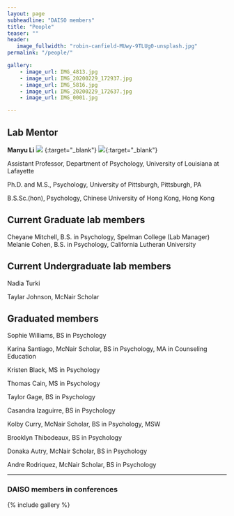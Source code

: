 ```yaml
---
layout: page
subheadline: "DAISO members"
title: "People"
teaser: ""
header:
   image_fullwidth: "robin-canfield-MUwy-9TLUg0-unsplash.jpg"
permalink: "/people/"

gallery:
    - image_url: IMG_4813.jpg
    - image_url: IMG_20200229_172937.jpg
    - image_url: IMG_5816.jpg
    - image_url: IMG_20200229_172637.jpg
    - image_url: IMG_0001.jpg

---
```

## Lab Mentor

**Manyu Li** [<img src="https://cdn.icon-icons.com/icons2/2108/PNG/512/google_scholar_icon_130918.png">](https://scholar.google.com/citations?user=lU50KEgAAAAJ&hl=en&authuser=4) {:target="_blank"} [<img src="https://orcid.org/sites/default/files/images/orcid_16x16.png">](https://orcid.org/0000-0002-8324-5868){:target="_blank"} 

Assistant Professor, Department of Psychology, University of Louisiana at Lafayette

Ph.D. and M.S., Psychology, University of Pittsburgh, Pittsburgh, PA

B.S.Sc.(hon), Psychology, Chinese University of Hong Kong, Hong Kong

## Current Graduate lab members 

Cheyane Mitchell, B.S. in Psychology, Spelman College (Lab Manager)
Melanie Cohen, B.S. in Psychology, California Lutheran University 

## Current Undergraduate lab members 

Nadia Turki

Taylar Johnson, McNair Scholar

## Graduated members

Sophie Williams, BS in Psychology

Karina Santiago, McNair Scholar, BS in Psychology, MA in Counseling Education

Kristen Black, MS in Psychology

Thomas Cain, MS in Psychology

Taylor Gage, BS in Psychology 

Casandra Izaguirre, BS in Psychology

Kolby Curry, McNair Scholar, BS in Psychology, MSW

Brooklyn Thibodeaux, BS in Psychology

Donaka Autry, McNair Scholar, BS in Psychology

Andre Rodriquez, McNair Scholar, BS in Psychology


---
### DAISO members in conferences
{% include gallery %}